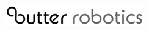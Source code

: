 <!-- ### hey there <img src="https://media.giphy.com/media/hvRJCLFzcasrR4ia7z/giphy.gif" width="25px"> -->

<p align="center"><img src="https://github.com/butter-robotics/.github/blob/main/profile/assets/logos/butter-robotics-long-logo.png?raw=true" width="360"></p>

<!-- <div align="center" style="display: block">

<a href="https://www.youtube.com/channel/UC3RGu86BjqnUToMvttPmhJA">
  <img alt="Butter Robotics Youtube" width="22px" src="https://raw.githubusercontent.com/butter-robotics/.github/master/profile/assets/thumbnails/youtube.svg" />
</a>

<a href="https://www.npm.com/butter.robotics/">
  <img alt="Butter Robotics NPM" width="22px" src="https://raw.githubusercontent.com/butter-robotics/.github/master/profile/assets/thumbnails/npm.svg" />
</a>

<a href="https://www.instagram.com/butter.robotics/">
  <img alt="Butter Robotics Instagram" width="22px" src="https://raw.githubusercontent.com/butter-robotics/.github/master/profile/assets/thumbnails/instagram.svg" />
</a>

<a href="https://twitter.com/butter.robotics">
  <img alt="Butter Robotics Twitter" width="22px" src="https://raw.githubusercontent.com/butter-robotics/.github/master/profile/assets/thumbnails/twitter.svg" />
</a>

<a href="https://www.facebook.com/ButterRobotics/">
  <img alt="Butter Robotics Facebook" width="22px" src="https://raw.githubusercontent.com/butter-robotics/.github/master/profile/assets/thumbnails/facebook.svg" />
</a>

<a href="https://www.linkedin.com/in/butter.robotics/">
  <img alt="Butter Robotics LinkedIn" width="22px" src="https://raw.githubusercontent.com/butter-robotics/.github/master/profile/assets/thumbnails/linkedin.svg" />
</a>

</div> -->
